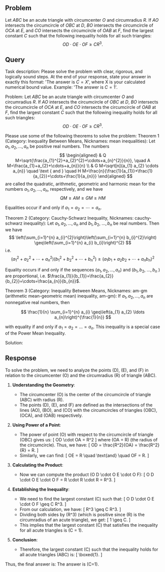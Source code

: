 ## Problem

Let $ABC$ be an acute triangle with circumcenter $O$ and circumradius $R$. If $AO$ intersects the circumcircle of $OBC$ at $D$, $BO$ intersects the circumcircle of $OCA$ at $E$, and $CO$ intersects the circumcircle of $OAB$ at $F$, find the largest constant $C$ such that the following inequality holds for all such triangles:
$$
O D \cdot O E \cdot O F \geq C R^3.
$$

## Query

Task description: Please solve the problem with clear, rigorous, and logically sound steps. At the end of your response, state your answer in exactly this format: 'The answer is $C=X$', where X is your calculated numerical bound value. Example: 'The answer is $C=1$'.

Problem: Let $ABC$ be an acute triangle with circumcenter $O$ and circumradius $R$. If $AO$ intersects the circumcircle of $OBC$ at $D$, $BO$ intersects the circumcircle of $OCA$ at $E$, and $CO$ intersects the circumcircle of $OAB$ at $F$, find the largest constant $C$ such that the following inequality holds for all such triangles:
$$
O D \cdot O E \cdot O F \geq C R^3.
$$

Please use some of the following theorems to solve the problem:
Theorem 1 (Category: Inequality Between Means, Nicknames: mean inequalities): Let $a_{1}, a_{2}, \ldots, a_{n}$ be positive real numbers. The numbers
$$
\begin{aligned}
& Q M=\sqrt{\frac{a_{1}^{2}+a_{2}^{2}+\cdots+a_{n}^{2}}{n}}, \quad A M=\frac{a_{1}+a_{2}+\cdots+a_{n}}{n} \\
& G M=\sqrt[n]{a_{1} a_{2} \cdots a_{n}} \quad \text { and } \quad H M=\frac{n}{\frac{1}{a_{1}}+\frac{1}{a_{2}}+\cdots+\frac{1}{a_{n}}}
\end{aligned}
$$
are called the quadratic, arithmetic, geometric and harmonic mean for the numbers $a_{1}, a_{2}, \ldots, a_{n}$, respectively, and we have
$$
Q M \geq A M \geq G M \geq H M
$$

Equalities occur if and only if $a_{1}=a_{2}=\cdots=a_{n}$.

Theorem 2 (Category: Cauchy-Schwarz Inequality, Nicknames: cauchy-schwarz inequality): Let $a_{1}, a_{2}, \ldots, a_{n}$ and $b_{1}, b_{2}$, $\ldots, b_{n}$ be real numbers. Then we have
$$
\left(\sum_{i=1}^{n} a_{i}^{2}\right)\left(\sum_{i=1}^{n} b_{i}^{2}\right) \geq\left(\sum_{i=1}^{n} a_{i} b_{i}\right)^{2}
$$
i.e.
$$
\left(a_{1}^{2}+a_{2}^{2}+\cdots+a_{n}^{2}\right)\left(b_{1}^{2}+b_{2}^{2}+\cdots+b_{n}^{2}\right) \geq\left(a_{1} b_{1}+a_{2} b_{2}+\cdots+a_{n} b_{n}\right)^{2}
$$

Equality occurs if and only if the sequences $\left(a_{1}, a_{2}, \ldots, a_{n}\right)$ and $\left(b_{1}, b_{2}\right.$, $\ldots, b_{n}$ ) are proportional, i.e. $\frac{a_{1}}{b_{1}}=\frac{a_{2}}{b_{2}}=\cdots=\frac{a_{n}}{b_{n}}$.

Theorem 3 (Category: Inequality Between Means, Nicknames: am-gm (arithmetic mean-geometric mean) inequality, am-gm): If $a_{1}, a_{2}, \ldots, a_{n}$ are nonnegative real numbers, then

$$
\frac{1}{n} \sum_{i=1}^{n} a_{i} \geq\left(a_{1} a_{2} \ldots a_{n}\right)^{\frac{1}{n}}
$$

with equality if and only if $a_{1}=a_{2}=\ldots=a_{n}$. This inequality is a special case of the Power Mean Inequality.

Solution:

## Response

To solve the problem, we need to analyze the points \(D\), \(E\), and \(F\) in relation to the circumcenter \(O\) and the circumradius \(R\) of triangle \(ABC\).

1. **Understanding the Geometry**:
   - The circumcenter \(O\) is the center of the circumcircle of triangle \(ABC\) with radius \(R\).
   - The points \(D\), \(E\), and \(F\) are defined as the intersections of the lines \(AO\), \(BO\), and \(CO\) with the circumcircles of triangles \(OBC\), \(OCA\), and \(OAB\) respectively.

2. **Using Power of a Point**:
   - The power of point \(O\) with respect to the circumcircle of triangle \(OBC\) gives us:
     \[
     OD \cdot OA = R^2
     \]
     where \(OA = R\) (the radius of the circumcircle). Thus, we have:
     \[
     OD = \frac{R^2}{OA} = \frac{R^2}{R} = R.
     \]
   - Similarly, we can find:
     \[
     OE = R \quad \text{and} \quad OF = R.
     \]

3. **Calculating the Product**:
   - Now we can compute the product \(O D \cdot O E \cdot O F\):
     \[
     O D \cdot O E \cdot O F = R \cdot R \cdot R = R^3.
     \]

4. **Establishing the Inequality**:
   - We need to find the largest constant \(C\) such that:
     \[
     O D \cdot O E \cdot O F \geq C R^3.
     \]
   - From our calculation, we have:
     \[
     R^3 \geq C R^3.
     \]
   - Dividing both sides by \(R^3\) (which is positive since \(R\) is the circumradius of an acute triangle), we get:
     \[
     1 \geq C.
     \]
   - This implies that the largest constant \(C\) that satisfies the inequality for all acute triangles is \(C = 1\).

5. **Conclusion**:
   - Therefore, the largest constant \(C\) such that the inequality holds for all acute triangles \(ABC\) is:
   \[
   \boxed{1}.
   \]

Thus, the final answer is:
The answer is \(C=1\).